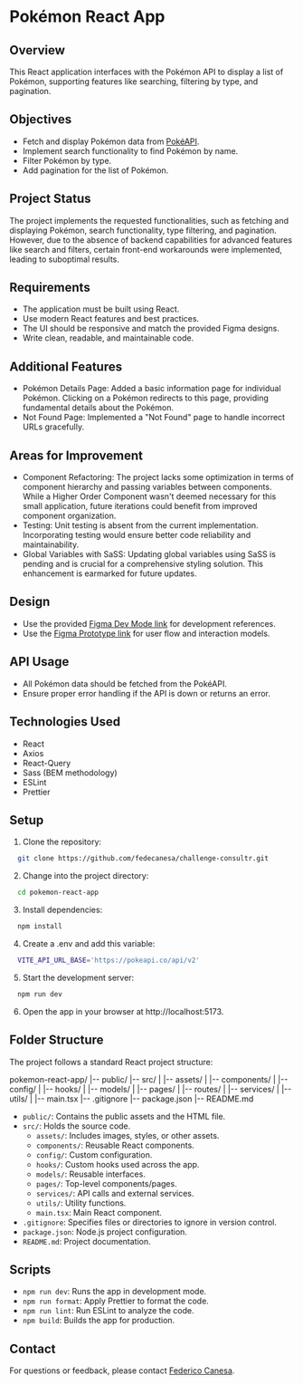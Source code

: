 # Pokémon React App

## Overview

This React application interfaces with the Pokémon API to display a list of Pokémon, supporting features like searching, filtering by type, and pagination.

## Objectives

-   Fetch and display Pokémon data from [PokéAPI](https://pokeapi.co/).
-   Implement search functionality to find Pokémon by name.
-   Filter Pokémon by type.
-   Add pagination for the list of Pokémon.

## Project Status

The project implements the requested functionalities, such as fetching and displaying Pokémon, search functionality, type filtering, and pagination. However, due to the absence of backend capabilities for advanced features like search and filters, certain front-end workarounds were implemented, leading to suboptimal results.

## **Requirements**

-   The application must be built using React.
-   Use modern React features and best practices.
-   The UI should be responsive and match the provided Figma designs.
-   Write clean, readable, and maintainable code.

## Additional Features

-   Pokémon Details Page: Added a basic information page for individual Pokémon. Clicking on a Pokémon redirects to this page, providing fundamental details about the Pokémon.
-   Not Found Page: Implemented a "Not Found" page to handle incorrect URLs gracefully.


## Areas for Improvement

-   Component Refactoring: The project lacks some optimization in terms of component hierarchy and passing variables between components. While a Higher Order Component wasn't deemed necessary for this small application, future iterations could benefit from  improved component organization.
-  Testing: Unit testing is absent from the current implementation. Incorporating testing would ensure better code reliability and maintainability.
-  Global Variables with SaSS: Updating global variables using SaSS is pending and is crucial for a comprehensive styling solution. This enhancement is earmarked for future updates.

## **Design**

-   Use the provided [Figma Dev Mode link](https://www.figma.com/file/gvPOzo76JFAUFUZ4laxgBc/React-Developer-Challenge?type=design&node-id=0%3A1&mode=dev&t=RGeBdMC9tKVyCqYf-1) for development references.
-   Use the [Figma Prototype link](https://www.figma.com/proto/gvPOzo76JFAUFUZ4laxgBc/React-Developer-Challenge?type=design&node-id=1-14&t=jvM2TGGyfH1QN0r6-1&scaling=min-zoom&page-id=0%3A1&mode=design) for user flow and interaction models.

## **API Usage**

-   All Pokémon data should be fetched from the PokéAPI.
-   Ensure proper error handling if the API is down or returns an error.

## Technologies Used

-   React
-   Axios
-   React-Query
-   Sass (BEM methodology)
-   ESLint
-   Prettier

## Setup

1. Clone the repository:

```bash
  git clone https://github.com/fedecanesa/challenge-consultr.git
```

2. Change into the project directory:

```bash
  cd pokemon-react-app
```

3. Install dependencies:

```bash
  npm install
```

4. Create a .env and add this variable:

```bash
  VITE_API_URL_BASE='https://pokeapi.co/api/v2'
```

5. Start the development server:

```bash
  npm run dev
```

6. Open the app in your browser at http://localhost:5173.

## Folder Structure

The project follows a standard React project structure:

pokemon-react-app/
|-- public/
|-- src/
| |-- assets/
| |-- components/
| |-- config/
| |-- hooks/
| |-- models/
| |-- pages/
| |-- routes/
| |-- services/
| |-- utils/
| |-- main.tsx
|-- .gitignore
|-- package.json
|-- README.md

-   `public/`: Contains the public assets and the HTML file.
-   `src/`: Holds the source code.
    -   `assets/`: Includes images, styles, or other assets.
    -   `components/`: Reusable React components.
    -   `config/`: Custom configuration.
    -   `hooks/`: Custom hooks used across the app.
    -   `models/`: Reusable interfaces.
    -   `pages/`: Top-level components/pages.
    -   `services/`: API calls and external services.
    -   `utils/`: Utility functions.
    -   `main.tsx`: Main React component.
-   `.gitignore`: Specifies files or directories to ignore in version control.
-   `package.json`: Node.js project configuration.
-   `README.md`: Project documentation.

## Scripts

-   `npm run dev`: Runs the app in development mode.
-   `npm run format`: Apply Prettier to format the code.
-   `npm run lint`: Run ESLint to analyze the code.
-   `npm build`: Builds the app for production.

## Contact

For questions or feedback, please contact [Federico Canesa](mailto:federicocanesa@gmail.com).
